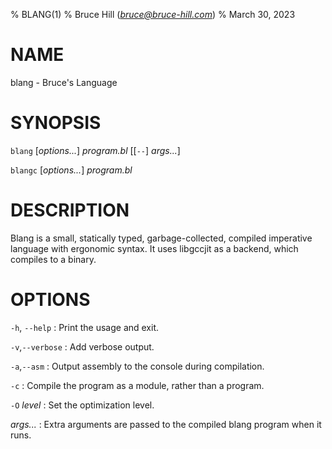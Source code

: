 % BLANG(1)
% Bruce Hill (*bruce@bruce-hill.com*)
% March 30, 2023

# NAME

blang - Bruce\'s Language

# SYNOPSIS

`blang` \[*options...*\] *program.bl* \[\[`--`\] *args...*\]

`blangc` \[*options...*\] *program.bl*

# DESCRIPTION

Blang is a small, statically typed, garbage-collected, compiled imperative
language with ergonomic syntax. It uses libgccjit as a backend, which compiles
to a binary.

# OPTIONS

`-h`, `--help`
: Print the usage and exit.

`-v`,`--verbose`
: Add verbose output.

`-a`,`--asm`
: Output assembly to the console during compilation.

`-c`
: Compile the program as a module, rather than a program.

`-O` *level*
: Set the optimization level.

*args...*
: Extra arguments are passed to the compiled blang program when it runs.

